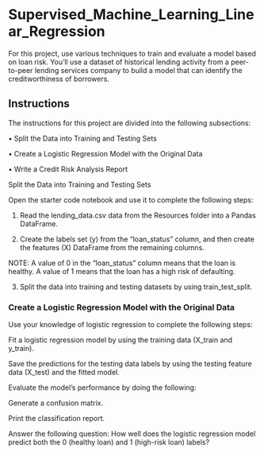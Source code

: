 # Supervised_Machine_Learning_Linear_Regression

For this project, use various techniques to train and evaluate a model based on loan risk. You’ll use a dataset of historical lending 
activity from a peer-to-peer lending services company to build a model that can identify the creditworthiness of borrowers.  

## Instructions

The instructions for this project are divided into the following subsections:

•	Split the Data into Training and Testing Sets

•	Create a Logistic Regression Model with the Original Data

•	Write a Credit Risk Analysis Report

Split the Data into Training and Testing Sets

Open the starter code notebook and use it to complete the following steps:

1.	Read the lending_data.csv data from the Resources folder into a Pandas DataFrame.

2.	Create the labels set (y) from the “loan_status” column, and then create the features (X) DataFrame from the remaining columns.
	
NOTE: A value of 0 in the “loan_status” column means that the loan is healthy. A value of 1 means that the loan has a high risk of defaulting.

3. Split the data into training and testing datasets by using train_test_split.

### Create a Logistic Regression Model with the Original Data

Use your knowledge of logistic regression to complete the following steps:

Fit a logistic regression model by using the training data (X_train and y_train).

Save the predictions for the testing data labels by using the testing feature data (X_test) and the fitted model.

Evaluate the model’s performance by doing the following:

Generate a confusion matrix.

Print the classification report.

Answer the following question: How well does the logistic regression model predict both the 0 (healthy loan) and 1 (high-risk loan) labels?


